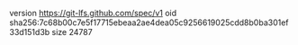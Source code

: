 version https://git-lfs.github.com/spec/v1
oid sha256:7c68b00c7e5f17715ebeaa2ae4dea05c9256619025cdd8b0ba301ef33d151d3b
size 24787
